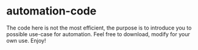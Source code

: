 # automation-code
The code here is not the most efficient, the purpose is to introduce you to possible use-case for automation. Feel free to download, modify for your own use. Enjoy!
